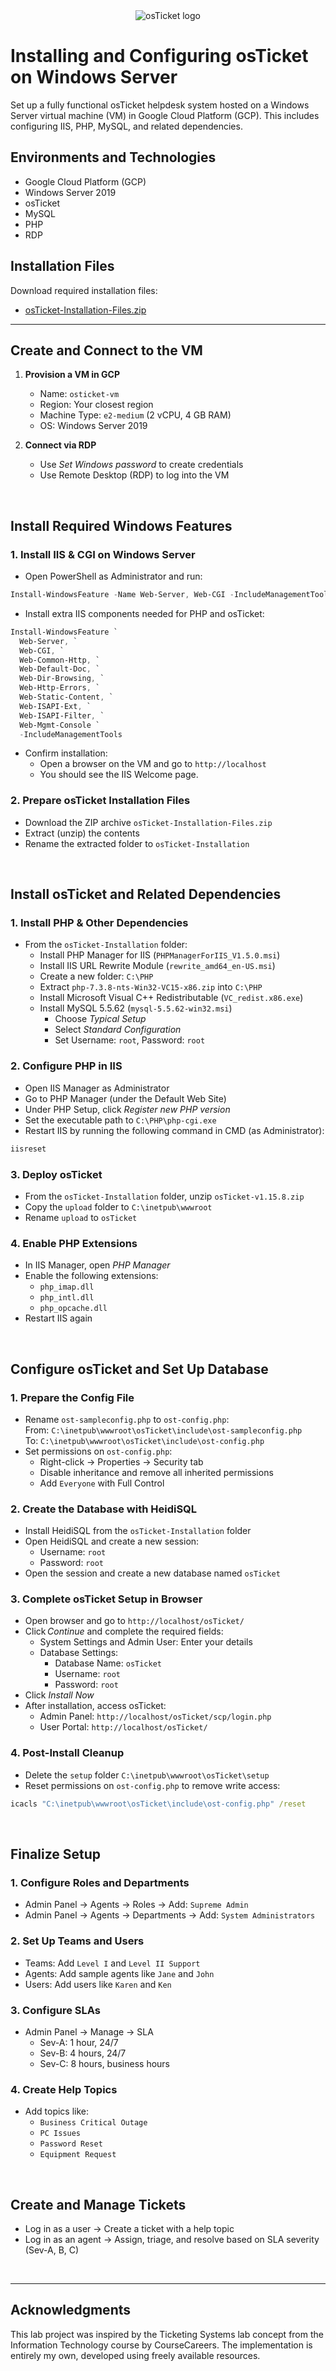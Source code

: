 <div align="center">
  <img src="images/osTicket.png" alt="osTicket logo">
</div>

# Installing and Configuring osTicket on Windows Server

Set up a fully functional osTicket helpdesk system hosted on a Windows Server virtual machine (VM) in Google Cloud Platform (GCP). This includes configuring IIS, PHP, MySQL, and related dependencies.

## Environments and Technologies

- Google Cloud Platform (GCP)
- Windows Server 2019
- osTicket
- MySQL
- PHP
- RDP

## Installation Files

Download required installation files:

- [osTicket-Installation-Files.zip](https://drive.google.com/uc?export=download&id=1b3RBkXTLNGXbibeMuAynkfzdBC1NnqaD)

---

## Create and Connect to the VM

1. **Provision a VM in GCP**  
   - Name: `osticket-vm`  
   - Region: Your closest region  
   - Machine Type: `e2-medium` (2 vCPU, 4 GB RAM)  
   - OS: Windows Server 2019  

2. **Connect via RDP**  
   - Use *Set Windows password* to create credentials  
   - Use Remote Desktop (RDP) to log into the VM  

<br>

## Install Required Windows Features

### 1. Install IIS & CGI on Windows Server

- Open PowerShell as Administrator and run:

```powershell
Install-WindowsFeature -Name Web-Server, Web-CGI -IncludeManagementTools
```

- Install extra IIS components needed for PHP and osTicket:

```powershell
Install-WindowsFeature `
  Web-Server, `
  Web-CGI, `
  Web-Common-Http, `
  Web-Default-Doc, `
  Web-Dir-Browsing, `
  Web-Http-Errors, `
  Web-Static-Content, `
  Web-ISAPI-Ext, `
  Web-ISAPI-Filter, `
  Web-Mgmt-Console `
  -IncludeManagementTools
```

- Confirm installation:  
  - Open a browser on the VM and go to `http://localhost`  
  - You should see the IIS Welcome page.

### 2. Prepare osTicket Installation Files

- Download the ZIP archive `osTicket-Installation-Files.zip`  
- Extract (unzip) the contents  
- Rename the extracted folder to `osTicket-Installation`

<br>

## Install osTicket and Related Dependencies

### 1. Install PHP & Other Dependencies

- From the `osTicket-Installation` folder:  
  - Install PHP Manager for IIS (`PHPManagerForIIS_V1.5.0.msi`)  
  - Install IIS URL Rewrite Module (`rewrite_amd64_en-US.msi`)  
  - Create a new folder: `C:\PHP`  
  - Extract `php-7.3.8-nts-Win32-VC15-x86.zip` into `C:\PHP`  
  - Install Microsoft Visual C++ Redistributable (`VC_redist.x86.exe`)  
  - Install MySQL 5.5.62 (`mysql-5.5.62-win32.msi`)  
    - Choose *Typical Setup*  
    - Select *Standard Configuration*  
    - Set Username: `root`, Password: `root`  

### 2. Configure PHP in IIS

- Open IIS Manager as Administrator  
- Go to PHP Manager (under the Default Web Site)  
- Under PHP Setup, click *Register new PHP version*  
- Set the executable path to `C:\PHP\php-cgi.exe`  
- Restart IIS by running the following command in CMD (as Administrator):

```cmd
iisreset
```

### 3. Deploy osTicket

- From the `osTicket-Installation` folder, unzip `osTicket-v1.15.8.zip`  
- Copy the `upload` folder to `C:\inetpub\wwwroot`  
- Rename `upload` to `osTicket`   

### 4. Enable PHP Extensions

- In IIS Manager, open *PHP Manager*  
- Enable the following extensions:  
  - `php_imap.dll`  
  - `php_intl.dll`  
  - `php_opcache.dll`  
- Restart IIS again

<br>

## Configure osTicket and Set Up Database

### 1. Prepare the Config File

- Rename `ost-sampleconfig.php` to `ost-config.php`:  
  From: `C:\inetpub\wwwroot\osTicket\include\ost-sampleconfig.php`  
  To: `C:\inetpub\wwwroot\osTicket\include\ost-config.php`
- Set permissions on `ost-config.php`:  
  - Right-click → Properties → Security tab  
  - Disable inheritance and remove all inherited permissions 
  - Add `Everyone` with Full Control  

### 2. Create the Database with HeidiSQL

- Install HeidiSQL from the `osTicket-Installation` folder  
- Open HeidiSQL and create a new session:  
  - Username: `root`  
  - Password: `root`  
- Open the session and create a new database named `osTicket`

### 3. Complete osTicket Setup in Browser

- Open browser and go to `http://localhost/osTicket/`
- Click *Continue* and complete the required fields:  
  - System Settings and Admin User: Enter your details  
  - Database Settings:  
    - Database Name: `osTicket`  
    - Username: `root`  
    - Password: `root`  
- Click *Install Now*  
- After installation, access osTicket:  
  - Admin Panel: `http://localhost/osTicket/scp/login.php`  
  - User Portal: `http://localhost/osTicket/`  

### 4. Post-Install Cleanup

- Delete the `setup` folder `C:\inetpub\wwwroot\osTicket\setup`  
- Reset permissions on `ost-config.php` to remove write access:
```cmd
icacls "C:\inetpub\wwwroot\osTicket\include\ost-config.php" /reset
```
<br>

## Finalize Setup

### 1. Configure Roles and Departments  
   - Admin Panel → Agents → Roles → Add: `Supreme Admin`  
   - Admin Panel → Agents → Departments → Add: `System Administrators`  

### 2. Set Up Teams and Users  
   - Teams: Add `Level I` and `Level II Support`  
   - Agents: Add sample agents like `Jane` and `John`  
   - Users: Add users like `Karen` and `Ken`  

### 3. Configure SLAs  
   - Admin Panel → Manage → SLA  
     - Sev-A: 1 hour, 24/7  
     - Sev-B: 4 hours, 24/7  
     - Sev-C: 8 hours, business hours  

### 4. Create Help Topics  
   - Add topics like:  
     - `Business Critical Outage`  
     - `PC Issues`  
     - `Password Reset`
     - `Equipment Request`  

<br>

## Create and Manage Tickets

- Log in as a user → Create a ticket with a help topic  
- Log in as an agent → Assign, triage, and resolve based on SLA severity (Sev-A, B, C)

<br>

---

## Acknowledgments

This lab project was inspired by the Ticketing Systems lab concept from the Information Technology course by CourseCareers. The implementation is entirely my own, developed using freely available resources.
